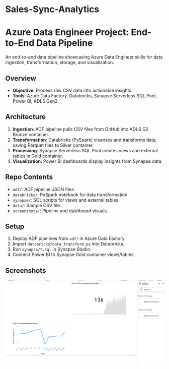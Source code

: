 # Sales-Sync-Analytics
# Azure Data Engineer Project: End-to-End Data Pipeline

An end-to-end data pipeline showcasing Azure Data Engineer skills for data ingestion, transformation, storage, and visualization.

## Overview
- **Objective**: Process raw CSV data into actionable insights.
- **Tools**: Azure Data Factory, Databricks, Synapse Serverless SQL Pool, Power BI, ADLS Gen2.

## Architecture
1. **Ingestion**: ADF pipeline pulls CSV files from GitHub into ADLS G2 Bronze container.
2. **Transformation**: Databricks (PySpark) cleanses and transforms data, saving Parquet files to Silver container.
3. **Processing**: Synapse Serverless SQL Pool creates views and external tables in Gold container.
4. **Visualization**: Power BI dashboards display insights from Synapse data.

## Repo Contents
- `adf/`: ADF pipeline JSON files.
- `databricks/`: PySpark notebook for data transformation.
- `synapse/`: SQL scripts for views and external tables.
- `data/`: Sample CSV file.
- `screenshots/`: Pipeline and dashboard visuals.

## Setup
1. Deploy ADF pipelines from `adf/` in Azure Data Factory.
2. Import `databricks/data_transform.py` into Databricks.
3. Run `synapse/*.sql` in Synapse Studio.
4. Connect Power BI to Synapse Gold container views/tables.

## Screenshots

![Power BI Dashboard](Screenshots/Power_Bi_Desktop.png)
